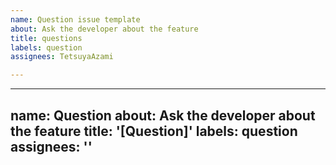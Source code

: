 ```yaml
---
name: Question issue template
about: Ask the developer about the feature
title: questions
labels: question
assignees: TetsuyaAzami

---
```


---
name: Question
about: Ask the developer about the feature
title: '[Question]'
labels: question
assignees: ''
---
